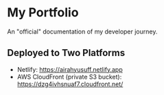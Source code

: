# My Portfolio

An "official" documentation of my developer journey.

## Deployed to Two Platforms

- Netlify: https://airahyusuff.netlify.app
- AWS CloudFront (private S3 bucket): https://dzg4ivhsnuaf7.cloudfront.net/
